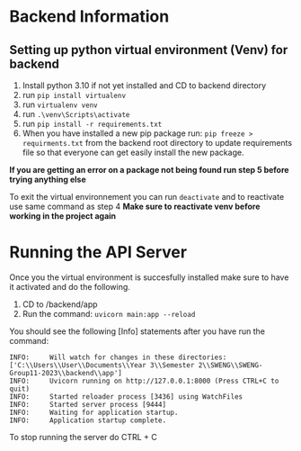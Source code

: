 # Backend Information

## Setting up python virtual environment (Venv) for backend
1. Install python 3.10 if not yet installed and CD to backend directory
2. run `pip install virtualenv`
3. run `virtualenv venv`
4. run `.\venv\Scripts\activate`
5. run `pip install -r requirements.txt`
6. When you have installed a new pip package run: `pip freeze > requirments.txt` from the backend root directory to update requirements file so that everyone can get easily install the new package.

**If you are getting an error on a package not being found run step 5 before trying anything else**

To exit the virtual environnement you can run `deactivate` and to reactivate use same command as step 4
**Make sure to reactivate venv before working in the project again**

# Running the API Server
Once you the virtual environment is succesfully installed make sure to have it activated and do the following. 
1. CD to /backend/app
2. Run the command: `uvicorn main:app --reload`

You should see the following [Info] statements after you have run the command: 
```
INFO:     Will watch for changes in these directories: ['C:\\Users\\User\\Documents\\Year 3\\Semester 2\\SWENG\\SWENG-Group11-2023\\backend\\app']
INFO:     Uvicorn running on http://127.0.0.1:8000 (Press CTRL+C to quit)
INFO:     Started reloader process [3436] using WatchFiles        
INFO:     Started server process [9444]
INFO:     Waiting for application startup.
INFO:     Application startup complete.   
```
To stop running the server do CTRL + C
